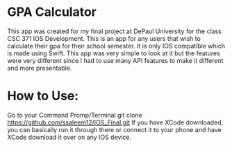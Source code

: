 # GPA Calculator

This app was created for my final project at DePaul University for the class CSC 371 IOS Development. This is an app for any users that wish to calculate their gpa for their school semester. It is only IOS compatible which is made using Swift. This app was very simple to look at it but the features were very different since I had to use many API features to make it different and more presentable. 

# How to Use:
Go to your Command Promp/Terminal
git clone https://github.com/ssaleem12/IOS_Final.git
If you have XCode downloaded, you can basically run it through there or connect it to your phone and have XCode download it over on any IOS device. 
